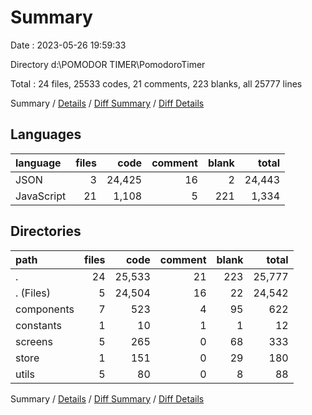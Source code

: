 # Summary

Date : 2023-05-26 19:59:33

Directory d:\\POMODOR TIMER\\PomodoroTimer

Total : 24 files,  25533 codes, 21 comments, 223 blanks, all 25777 lines

Summary / [Details](details.md) / [Diff Summary](diff.md) / [Diff Details](diff-details.md)

## Languages
| language | files | code | comment | blank | total |
| :--- | ---: | ---: | ---: | ---: | ---: |
| JSON | 3 | 24,425 | 16 | 2 | 24,443 |
| JavaScript | 21 | 1,108 | 5 | 221 | 1,334 |

## Directories
| path | files | code | comment | blank | total |
| :--- | ---: | ---: | ---: | ---: | ---: |
| . | 24 | 25,533 | 21 | 223 | 25,777 |
| . (Files) | 5 | 24,504 | 16 | 22 | 24,542 |
| components | 7 | 523 | 4 | 95 | 622 |
| constants | 1 | 10 | 1 | 1 | 12 |
| screens | 5 | 265 | 0 | 68 | 333 |
| store | 1 | 151 | 0 | 29 | 180 |
| utils | 5 | 80 | 0 | 8 | 88 |

Summary / [Details](details.md) / [Diff Summary](diff.md) / [Diff Details](diff-details.md)